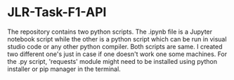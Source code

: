 # JLR-Task-F1-API

The repository contains two python scripts. 
The .ipynb file is a Jupyter notebook script while the other is a python script which can be run in visual studio code or any other python compiler. 
Both scripts are same. I created two different one's just in case if one doesn't work one some machines. 
For the .py script, 'requests' module might need to be installed using python installer or pip manager in the terminal. 
